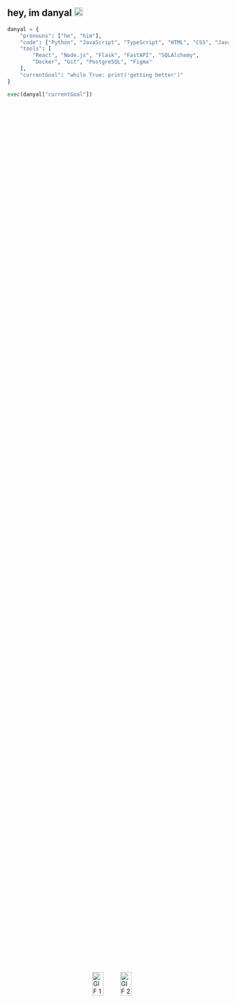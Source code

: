 <h2> hey, im danyal <img src="https://media2.giphy.com/media/v1.Y2lkPTc5MGI3NjExNHR1ZHg2dmhyeHV0cHhqazkwaGNnbmRqNzNudnhzb2h2eTVlY3Q2aiZlcD12MV9pbnRlcm5hbF9naWZfYnlfaWQmY3Q9cw/C4b6GwFKbYxK8/giphy.gif" width="20"></h2>

```py
danyal = {
    "pronouns": ["he", "him"],
    "code": ["Python", "JavaScript", "TypeScript", "HTML", "CSS", "Java"],
    "tools": [
        "React", "Node.js", "Flask", "FastAPI", "SQLAlchemy", 
        "Docker", "Git", "PostgreSQL", "Figma"
    ],
    "currentGoal": "while True: print('getting better')"
}

exec(danyal["currentGoal"])
```
<div style="display: flex; justify-content: center; align-items: center; height: 100vh;">
  <div style="display: flex; gap: 10px;">
    <img src="https://64.media.tumblr.com/6b47f1e51995f6b25eba9d196fd79396/1b0b21d5f6c61a97-7d/s400x600/bbc7e64168aa2810a1f259290ff461dc61be1edc.gif" alt="GIF 1" style="width: 48%;">
    <img src="https://64.media.tumblr.com/b3a2359706446517dc48534c3fe429cd/1b0b21d5f6c61a97-3b/s400x600/c1d593cc1936db1085366a1606ef8f720e71f7d3.gif" alt="GIF 2" style="width: 48%;">
  </div>
</div>
